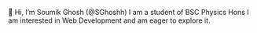 👋 Hi, I’m Soumik Ghosh (@SGhoshh)
I am a student of BSC Physics Hons
I am interested in Web Development and am eager to explore it.

<!---
SGhoshh/SGhoshh is a ✨ special ✨ repository because its `README.md` (this file) appears on your GitHub profile.
You can click the Preview link to take a look at your changes.
--->
